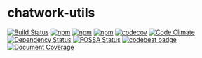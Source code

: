 chatwork-utils
===
[![Build Status](https://travis-ci.org/Nate-River56/chatwork-utils.svg?branch=master)](https://travis-ci.org/Nate-River56/chatwork-utils)
[![npm](https://img.shields.io/npm/v/chatwork-utils.svg)](https://www.npmjs.com/package/chatwork-utils)
[![npm](https://img.shields.io/npm/l/chatwork-utils.svg)](https://www.npmjs.com/package/chatwork-utils)
[![npm](https://img.shields.io/npm/dm/chatwork-utils.svg)](https://www.npmjs.com/package/chatwork-utils)
[![codecov](https://codecov.io/gh/Nate-River56/chatwork-utils/branch/master/graph/badge.svg)](https://codecov.io/gh/Nate-River56/chatwork-utils)
[![Code Climate](https://img.shields.io/codeclimate/github/Nate-River56/chatwork-utils.svg)](https://codeclimate.com/github/Nate-River56/chatwork-utils)
[![Dependency Status](https://www.versioneye.com/user/projects/58fce02cc2ef4238147e693d/badge.svg)](https://www.versioneye.com/user/projects/58fce02cc2ef4238147e693d)
[![FOSSA Status](https://app.fossa.io/api/projects/git%2Bhttps%3A%2F%2Fgithub.com%2FNate-River56%2Fchatwork-utils.svg?type=shield)](https://app.fossa.io/projects/git%2Bhttps%3A%2F%2Fgithub.com%2FNate-River56%2Fchatwork-utils?ref=badge_shield)
[![codebeat badge](https://codebeat.co/badges/a8ef7366-519a-450e-adcd-380e197376ca)](https://codebeat.co/projects/github-com-nate-river56-chatwork-utils-master)
[![Document Coverage](https://nate-river56.github.io/chatwork-utils/badge.svg)](https://nate-river56.github.io/chatwork-utils/)
